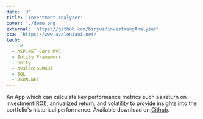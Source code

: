 ```yaml
---
date: '3'
title: 'Investment Analyzer'
cover: './demo.png'
external: 'https://github.com/biryus/investmengAnalyzer'
cta: 'https://www.avaloniaui.net/'
tech:
  - C#
  - ASP.NET Core MVC
  - Entity Framework
  - Unity
  - Avalonia.MAUI
  - SQL
  - JSON.NET
---
```


An App which can calculate key performance metrics such as return on investment(ROI), annualized return, and volatility to provide insights into the portfolio's historical performance. Available download on [Github](https://github.com/biryus/investmengAnalyzer).
